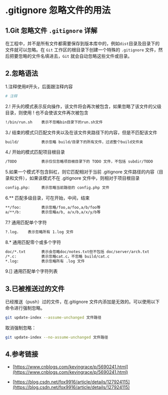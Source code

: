 # .gitignore 忽略文件的用法

## 1.Git 忽略文件 `.gitignore` 详解

在工程中，并不是所有文件都需要保存到版本库中的，例如`dist`目录及目录下的文件就可以忽略。在 `Git` 工作区的根目录下创建一个特殊的 `.gitignore` 文件，然后把要忽略的文件名填进去，`Git` 就会自动忽略这些文件或目录。

## 2.忽略语法

1.注释使用#开头，后面跟注释内容

```bash
# 注释
```

2.! 开头的模式表示反向操作，该文件将会再次被包含，如果忽略了该文件的父级目录，则使用 ! 也不会使该文件再次被包含

```bash
!/bin/run.sh    表示不忽略bin目录下的run.sh文件
```

3./ 结束的模式只匹配文件夹以及在该文件夹路径下的内容，但是不匹配该文件

```bash
build/          表示忽略 build/目录下的所有文件，过滤整个build文件夹
```

4./ 开始的模式匹配项目根目录

```bash
/TODO           表示仅仅忽略项目根目录下的 TODO 文件，不包括 subdir/TODO
```

5.如果一个模式不包含斜杠，则它匹配相对于当前 .gitignore 文件路径的内容（目录和文件），如果该模式不在 .gitignore 文件中，则相对于项目根目录

```bash
config.php:     表示忽略当前路径的 config.php 文件
```

6.\*\* 匹配多级目录，可在开始，中间，结束

```bash
**/foo:         表示忽略/foo,a/foo,a/b/foo等
a/**/b:         表示忽略a/b, a/x/b,a/x/y/b等
```

7.? 通用匹配单个字符

```bash
?.log.    表示忽略所有 1.log 文件
```

8.\* 通用匹配零个或多个字符

```bash
doc/*.txt       表示会忽略doc/notes.txt但不包括 doc/server/arch.txt
/*.c:           表示忽略cat.c，不忽略 build/cat.c
*.log:          表示忽略所有 .log 文件
```

9.[] 通用匹配单个字符列表

## 3.已被推送过的文件

已经推送（push）过的文件，在.gitignore 文件内添加是无效的。可以使用以下命令进行强制忽略。

```bash
git update-index --assume-unchanged 文件路径
```

取消强制忽略：

```bash
git update-index --no-assume-unchanged 文件路径
```

## 4.参考链接

- [https://www.cnblogs.com/kevingrace/p/5690241.html](https://www.cnblogs.com/kevingrace/p/5690241.html)

- [https://blog.csdn.net/fox9916/article/details/127924115](https://blog.csdn.net/fox9916/article/details/127924115)
 
 